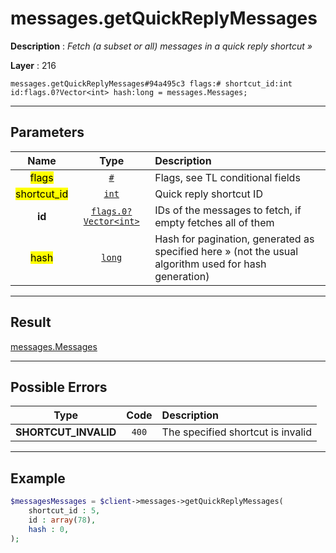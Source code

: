 # messages.getQuickReplyMessages

**Description** : *Fetch \(a subset or all\) messages in a quick reply shortcut &raquo;*

**Layer** : 216

```tl
messages.getQuickReplyMessages#94a495c3 flags:# shortcut_id:int id:flags.0?Vector<int> hash:long = messages.Messages;
```

---

## Parameters

| Name | Type | Description |
| :---: | :---: | :--- |
| <mark>flags</mark> | [`#`](type/#) | Flags, see TL conditional fields |
| <mark>shortcut_id</mark> | [`int`](type/int) | Quick reply shortcut ID |
| **id** | [`flags.0?Vector<int>`](type/int) | IDs of the messages to fetch, if empty fetches all of them |
| <mark>hash</mark> | [`long`](type/long) | Hash for pagination, generated as specified here » (not the usual algorithm used for hash generation) |

---

## Result

[messages.Messages](type/messages.Messages)

---

## Possible Errors

| Type | Code | Description |
| :---: | :---: | :--- |
| **SHORTCUT_INVALID** | `400` | The specified shortcut is invalid |

---

## Example

```php
$messagesMessages = $client->messages->getQuickReplyMessages(
	shortcut_id : 5,
	id : array(78),
	hash : 0,
);
```
